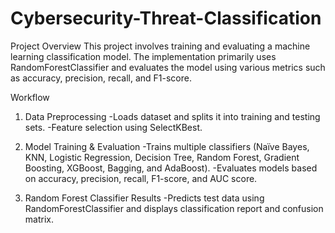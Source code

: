 # Cybersecurity-Threat-Classification

Project Overview
This project involves training and evaluating a machine learning classification model. The implementation primarily uses RandomForestClassifier and evaluates the model using various metrics such as accuracy, precision, recall, and F1-score.

Workflow
1. Data Preprocessing
             -Loads dataset and splits it into training and testing sets.
             -Feature selection using SelectKBest.

2. Model Training & Evaluation
            -Trains multiple classifiers (Naïve Bayes, KNN, Logistic Regression, Decision Tree, Random Forest, Gradient Boosting, XGBoost, Bagging, and AdaBoost).
            -Evaluates models based on accuracy, precision, recall, F1-score, and AUC score.
   
3. Random Forest Classifier Results
            -Predicts test data using RandomForestClassifier and displays classification report and confusion matrix.
